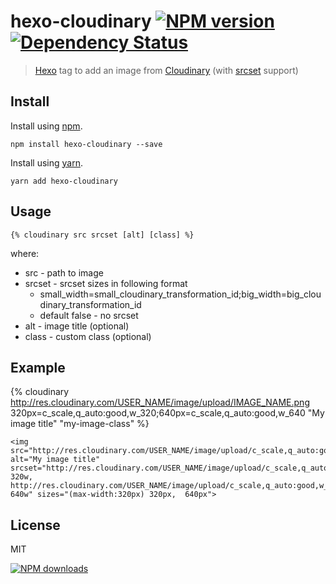 hexo-cloudinary [![NPM version][npm-image]][npm-url] [![Dependency Status][depstat-image]][depstat-url]
================

> [Hexo] tag to add an image from [Cloudinary] (with [srcset] support)

## Install

Install using [npm][npm-url].

```
npm install hexo-cloudinary --save
```

Install using [yarn][yarn-url].

```
yarn add hexo-cloudinary
```

## Usage

```
{% cloudinary src srcset [alt] [class] %}
```

where:
- src - path to image
- srcset - srcset sizes in following format
  - small_width=small_cloudinary_transformation_id;big_width=big_cloudinary_transformation_id
  - default false - no srcset
- alt - image title (optional)
- class - custom class (optional)

## Example

{% cloudinary http://res.cloudinary.com/USER_NAME/image/upload/IMAGE_NAME.png 320px=c_scale,q_auto:good,w_320;640px=c_scale,q_auto:good,w_640 "My image title" "my-image-class" %}

```
<img src="http://res.cloudinary.com/USER_NAME/image/upload/c_scale,q_auto:good,w_640/IMAGE_NAME.png" alt="My image title" srcset="http://res.cloudinary.com/USER_NAME/image/upload/c_scale,q_auto:good,w_320/IMAGE_NAME.png 320w, http://res.cloudinary.com/USER_NAME/image/upload/c_scale,q_auto:good,w_640/IMAGE_NAME.png 640w" sizes="(max-width:320px) 320px,  640px">
```

## License
MIT

[![NPM downloads][npm-downloads]][npm-url]

[homepage]: https://github.com/maliMirkec/hexo-cloudinary
[hexo-cloudinary-link]: https://github.com/maliMirkec/hexo-cloudinary

[srcset]: https://developer.mozilla.org/en-US/docs/Learn/HTML/Multimedia_and_embedding/Responsive_images

[npm-url]: https://npmjs.org/package/hexo-cloudinary
[npm-image]: http://img.shields.io/npm/v/hexo-cloudinary.svg?style=flat
[npm-downloads]: http://img.shields.io/npm/dm/hexo-cloudinary.svg?style=flat

[yarn-url]: https://yarnpkg.com/en/package/hexo-cloudinary

[depstat-url]: https://gemnasium.com/maliMirkec/hexo-cloudinary
[depstat-image]: http://img.shields.io/gemnasium/maliMirkec/hexo-∏cloudinary.svg?style=flat

[Hexo]: http://hexo.io/
[Cloudinary]: http://cloudinary.com/
